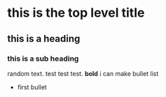 # this is the top level title

## this is a heading

### this is a sub heading

random text. test test test. **bold**
i can make bullet list
- first bullet
